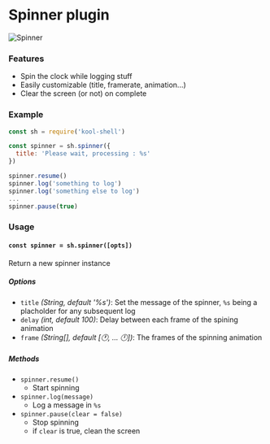 # Spinner plugin

![Spinner](https://cloud.githubusercontent.com/assets/2837959/24589402/ecdd7626-17d9-11e7-92f3-4b993be13f78.gif)

### Features
  * Spin the clock while logging stuff
  * Easily customizable (title, framerate, animation...)
  * Clear the screen (or not) on complete

### Example
```javascript
const sh = require('kool-shell')

const spinner = sh.spinner({
  title: 'Please wait, processing : %s'
})

spinner.resume()
spinner.log('something to log')
spinner.log('something else to log')
...
spinner.pause(true)
```

### Usage

#### `const spinner = sh.spinner([opts])`
Return a new spinner instance

##### Options
* `title` _(String, default '%s')_: Set the message of the spinner, `%s` being a placholder for any subsequent log
* `delay` _(int, default 100)_: Delay between each frame of the spining animation
* `frame` _(String[], default [:clock1:, ... :clock12:])_: The frames of the spinning animation

##### Methods
* `spinner.resume()`
    - Start spinning
* `spinner.log(message)`
    - Log a message in `%s`
* `spinner.pause(clear = false)`
    - Stop spinning
    - if `clear` is true, clean the screen
